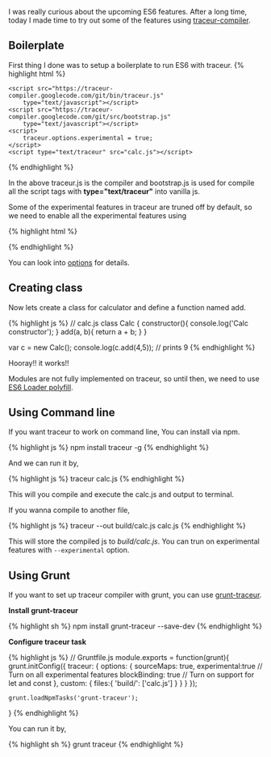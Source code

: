 <!--


---
 "ES6 : First sip of ES6 with traceur"
date: 2013-10-19 00:00:00 UTC
updated: 2013-10-19 00:00:00 UTC
categories: es6
---

-->
<!DOCTYPE html>
<html>

<head>
  <title>basic-git-workflow</title>
  <meta charset="utf-8">
  <meta name="viewport" content="width=device-width, initial-scale=1.0">

  <link rel="stylesheet" href="./css/bootstrap.css">
  <link rel="stylesheet" href="./css/bootstrap.grid.css">
  <link rel="stylesheet" href="./css/bootstrap.min.css">
  <link rel="stylesheet" href="./css/bootstrap-reboot.min.css">
  <link rel="stylesheet" href="./css/bootstrap.css.map">
  <link rel="stylesheet" href="./css/blog-home.css">
  <link rel="stylesheet" href="./css/prism.css">
  <script async defer src="./css/prism.js"></script>
</head>

<body>

I was really curious about the upcoming ES6 features. After a long time, today I made time to try out some of the features using [traceur-compiler](https://github.com/google/traceur-compiler).

## Boilerplate

First thing I done was to setup a boilerplate to run ES6 with traceur.
{% highlight html %}

<!-- index.html -->
<!doctype html>
<html class="no-js"> <!--<![endif]-->
    <head>
      <title>ES6</title>


  <link rel="stylesheet" href="./css/bootstrap.css">
  <link rel="stylesheet" href="./css/bootstrap.grid.css">
  <link rel="stylesheet" href="./css/bootstrap.min.css">
  <link rel="stylesheet" href="./css/bootstrap-reboot.min.css">
  <link rel="stylesheet" href="./css/bootstrap.css.map">
  <link rel="stylesheet" href="./css/blog-home.css">
  <link rel="stylesheet" href="./css/prism.css">
  <script async defer src="./css/prism.js"></script></head>
    <body>

    <script src="https://traceur-compiler.googlecode.com/git/bin/traceur.js"
        type="text/javascript"></script>
    <script src="https://traceur-compiler.googlecode.com/git/src/bootstrap.js"
        type="text/javascript"></script>
    <script>
        traceur.options.experimental = true;
    </script>
    <script type="text/traceur" src="calc.js"></script>

  </body>
</html>
{% endhighlight %}

In the above traceur.js is the compiler and bootstrap.js is used for compile all the script tags with **type="text/traceur"** into vanilla js.

Some of the experimental features in traceur are truned off by default, so we need to enable all the experimental features using

{% highlight html %}

<script>
    traceur.options.experimental = true;
</script>

{% endhighlight %}

You can look into [options](https://github.com/google/traceur-compiler/blob/master/src/options.js) for details.

## Creating class

Now lets create a class for calculator and define a function named add.

{% highlight js %}
// calc.js
class Calc {
constructor(){
console.log('Calc constructor');
}
add(a, b){
return a + b;
}
}

var c = new Calc();
console.log(c.add(4,5)); // prints 9
{% endhighlight %}

Hooray!! it works!!

Modules are not fully implemented on traceur, so until then, we need to use [ES6 Loader polyfill](https://github.com/ModuleLoader/es6-module-loader).

## Using Command line

If you want traceur to work on command line, You can install via npm.

{% highlight js %}
npm install traceur -g
{% endhighlight %}

And we can run it by,

{% highlight js %}
traceur calc.js
{% endhighlight %}

This will you compile and execute the calc.js and output to terminal.

If you wanna compile to another file,

{% highlight js %}
traceur --out build/calc.js calc.js
{% endhighlight %}

This will store the compiled js to _build/calc.js_. You can trun on experimental features with `--experimental` option.

## Using Grunt

If you want to set up traceur compiler with grunt, you can use [grunt-traceur](https://github.com/aaronfrost/grunt-traceur).

**Install grunt-traceur**

{% highlight sh %}
npm install grunt-traceur --save-dev
{% endhighlight %}

**Configure traceur task**

{% highlight js %}
// Gruntfile.js
module.exports = function(grunt){
grunt.initConfig({
traceur: {
options: {
sourceMaps: true,
experimental:true // Turn on all experimental features
blockBinding: true // Turn on support for let and const
},
custom: {
files:{
'build/': ['calc.js']
}
}
}
});

    grunt.loadNpmTasks('grunt-traceur');

}
{% endhighlight %}

You can run it by,

{% highlight sh %}
grunt traceur
{% endhighlight %}
